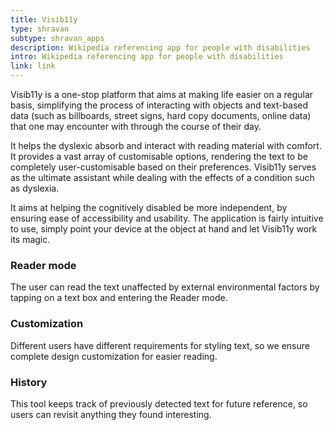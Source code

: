 ```yaml
---
title: Visib11y
type: shravan
subtype: shravan_apps
description: Wikipedia referencing app for people with disabilities
intro: Wikipedia referencing app for people with disabilities
link: link
---
```


<section>
    <div class="container">
        <div class="row">
            <div class="col-md-6">
                <p>Visib11y is a one-stop platform that aims at making life easier on a regular basis, simplifying the process of interacting with objects and text-based data (such as billboards, street signs, hard copy documents, online data) that one may encounter with through the course of their day.</p>
                <p>It helps the dyslexic absorb and interact with reading material with comfort. It provides a vast array of customisable options, rendering the text to be completely user-customisable based on their preferences. Visib11y serves as the ultimate assistant while dealing with the effects of a condition such as dyslexia.</p>
                <p>It aims at helping the cognitively disabled be more independent, by ensuring ease of accessibility and usability. The application is fairly intuitive to use, simply point your device at the object at hand and let Visib11y work its magic.</p>
            </div>
        </div>
    </div>
</section>
<section class="bg-light-1">
        <div class="container">
            <div class="row">
                <div class="col-md">
                    <i class="fas fa-book-open fa-2x o-5"></i>
                    <h3 class="mt-3">Reader mode</h3>
                    <p>The user can read the text unaffected by external environmental factors by tapping on a text box and entering the Reader mode.</p>
                </div>
                <div class="col-md">
                    <i class="fas fa-tools fa-2x o-5"></i>
                    <h3 class="mt-3">Customization</h3>
                    <p>Different users have different requirements for styling text, so we ensure complete design customization for easier reading.</p>
                </div>
                <div class="col-md">
                    <i class="fas fa-history fa-2x o-5"></i>
                    <h3 class="mt-3">History</h3>
                    <p>This tool keeps track of previously detected text for future reference, so users can revisit anything they found interesting.</p>
                </div>
            </div>
        </div>
    </section>